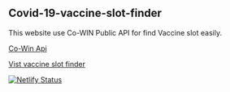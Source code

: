 ## Covid-19-vaccine-slot-finder
This website use Co-WIN Public API for find Vaccine slot easily.

[Co-Win Api](https://apisetu.gov.in/api/cowin)

[Vist vaccine slot finder](https://vaccine-slot-finder.netlify.app/)

[![Netlify Status](https://api.netlify.com/api/v1/badges/0514b0f8-08a2-484b-9e32-07ecb8db84ca/deploy-status?deploy=main)](https://app.netlify.com/sites/vaccine-slot-finder/deploys)
